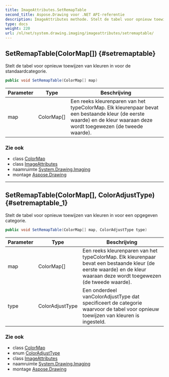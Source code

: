 ```yaml
---
title: ImageAttributes.SetRemapTable
second_title: Aspose.Drawing voor .NET API-referentie
description: ImageAttributes methode. Stelt de tabel voor opnieuw toewijzen van kleuren in voor de standaardcategorie.
type: docs
weight: 220
url: /nl/net/system.drawing.imaging/imageattributes/setremaptable/
---
```

## SetRemapTable(ColorMap[]) {#setremaptable}

Stelt de tabel voor opnieuw toewijzen van kleuren in voor de standaardcategorie.

```csharp
public void SetRemapTable(ColorMap[] map)
```

| Parameter | Type | Beschrijving |
| --- | --- | --- |
| map | ColorMap[] | Een reeks kleurenparen van het typeColorMap. Elk kleurenpaar bevat een bestaande kleur (de eerste waarde) en de kleur waaraan deze wordt toegewezen (de tweede waarde). |

### Zie ook

* class [ColorMap](../../colormap/)
* class [ImageAttributes](../)
* naamruimte [System.Drawing.Imaging](../../imageattributes/)
* montage [Aspose.Drawing](../../../)

---

## SetRemapTable(ColorMap[], ColorAdjustType) {#setremaptable_1}

Stelt de tabel voor opnieuw toewijzen van kleuren in voor een opgegeven categorie.

```csharp
public void SetRemapTable(ColorMap[] map, ColorAdjustType type)
```

| Parameter | Type | Beschrijving |
| --- | --- | --- |
| map | ColorMap[] | Een reeks kleurenparen van het typeColorMap. Elk kleurenpaar bevat een bestaande kleur (de eerste waarde) en de kleur waaraan deze wordt toegewezen (de tweede waarde). |
| type | ColorAdjustType | Een onderdeel vanColorAdjustType dat specificeert de categorie waarvoor de tabel voor opnieuw toewijzen van kleuren is ingesteld. |

### Zie ook

* class [ColorMap](../../colormap/)
* enum [ColorAdjustType](../../coloradjusttype/)
* class [ImageAttributes](../)
* naamruimte [System.Drawing.Imaging](../../imageattributes/)
* montage [Aspose.Drawing](../../../)


